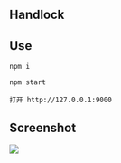 ## Handlock

## Use

```
npm i

npm start

打开 http://127.0.0.1:9000
```
## Screenshot

![](/atwxp/ui-widget/raw/master/handlock/img/screenshot.png)
